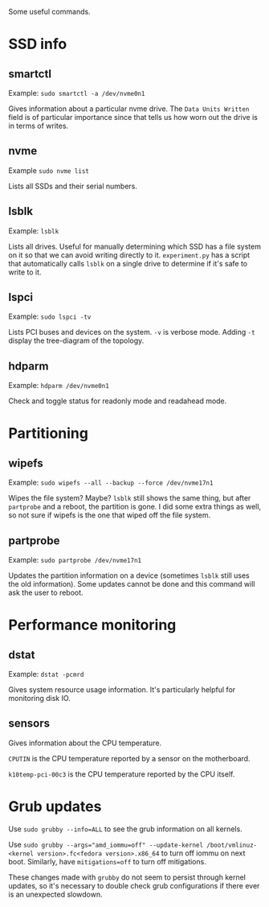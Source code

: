 Some useful commands.

# SSD info

## smartctl

Example: `sudo smartctl -a /dev/nvme0n1`

Gives information about a particular nvme drive. The `Data Units Written` field is of particular importance since that tells us how worn out the drive is in terms of writes. 

## nvme

Example `sudo nvme list`

Lists all SSDs and their serial numbers. 

## lsblk

Example: `lsblk`

Lists all drives. Useful for manually determining which SSD has a file system on it so that we can avoid writing directly to it. `experiment.py` has a script that automatically calls `lsblk` on a single drive to determine if it's safe to write to it. 

## lspci

Example: `sudo lspci -tv`

Lists PCI buses and devices on the system. `-v` is verbose mode. Adding `-t` display the tree-diagram of the topology. 

## hdparm

Example: `hdparm /dev/nvme0n1`

Check and toggle status for readonly mode and readahead mode. 

# Partitioning

## wipefs

Example: `sudo wipefs --all --backup --force /dev/nvme17n1`

Wipes the file system? Maybe? `lsblk` still shows the same thing, but after `partprobe` and a reboot, the partition is gone. I did some extra things as well, so not sure if wipefs is the one that wiped off the file system. 

## partprobe

Example: `sudo partprobe /dev/nvme17n1`

Updates the partition information on a device (sometimes `lsblk` still uses the old information). Some updates cannot be done and this command will ask the user to reboot.

# Performance monitoring

## dstat

Example: `dstat -pcmrd`

Gives system resource usage information. It's particularly helpful for monitoring disk IO. 

## sensors

Gives information about the CPU temperature.

`CPUTIN` is the CPU temperature reported by a sensor on the motherboard. 

`k10temp-pci-00c3` is the CPU temperature reported by the CPU itself. 

# Grub updates

Use `sudo grubby --info=ALL` to see the grub information on all kernels.

Use `sudo grubby --args="amd_iommu=off" --update-kernel /boot/vmlinuz-<kernel version>.fc<fedora version>.x86_64` to turn off iommu on next boot. Similarly, have `mitigations=off` to turn off mitigations. 

These changes made with `grubby` do not seem to persist through kernel updates, so it's necessary to double check grub configurations if there ever is an unexpected slowdown.

